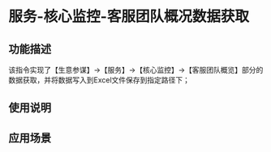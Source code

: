 # 服务-核心监控-客服团队概况数据获取
## 功能描述
该指令实现了【生意参谋】->【服务】->【核心监控】->【客服团队概览】部分的数据获取，并将数据写入到Excel文件保存到指定路径下；
## 使用说明
## 应用场景
